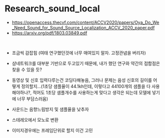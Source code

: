 # Research_sound_local
* https://openaccess.thecvf.com/content/ACCV2020/papers/Oya_Do_We_Need_Sound_for_Sound_Source_Localization_ACCV_2020_paper.pdf
* https://arxiv.org/pdf/1803.03849.pdf
<br/>

* 조금씩 감잡힘 (여태 연구했던것에 너무 매여있지 말자. 고정관념을 버리자)
* 샴네트워크를 대부분 기반으로 두고있기 때문에, 내가 했던 연구와 약간의 접합점은 찾을 수 있을 듯?
* 동영상 및 신호 입력다루는건 코딩다해놓음, 그러나 문제는 음성 신호의 길이를 어떻게 정의할지...(1초당 샘플율이 44.1kh인데, 이렇다고 44100개의 샘플을 다 사용해야하나?, 적어도 1초당 샘플개수를 사용하는게 맞다고 생각은 되는데 모델에 넣기에 너무 부담스러움)

* 사운드는 음향느림방지 및 샘플율을 낮추자
* 스테레오에서 모노로 변환

* 이미지경우에는 프레임단위로 할지 이건 고민
